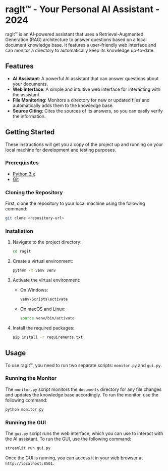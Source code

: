 # ragIt™ - Your Personal AI Assistant - 2024

ragIt™ is an AI-powered assistant that uses a Retrieval-Augmented Generation (RAG) architecture to answer questions based on a local document knowledge base. It features a user-friendly web interface and can monitor a directory to automatically keep its knowledge up-to-date.

## Features

-   **AI Assistant**: A powerful AI assistant that can answer questions about your documents.
-   **Web Interface**: A simple and intuitive web interface for interacting with the assistant.
-   **File Monitoring**: Monitors a directory for new or updated files and automatically adds them to the knowledge base.
-   **Source Citing**: Cites the sources of its answers, so you can easily verify the information.

## Getting Started

These instructions will get you a copy of the project up and running on your local machine for development and testing purposes.

### Prerequisites

-   [Python 3.x](https://www.python.org/downloads/)
-   [Git](https://git-scm.com/downloads)

### Cloning the Repository

First, clone the repository to your local machine using the following command:

```bash
git clone <repository-url>
```

### Installation

1.  Navigate to the project directory:

    ```bash
    cd ragit
    ```

2.  Create a virtual environment:

    ```bash
    python -m venv venv
    ```

3.  Activate the virtual environment:

    -   On Windows:

        ```bash
        venv\Scripts\activate
        ```

    -   On macOS and Linux:
        ```bash
        source venv/bin/activate
        ```

4.  Install the required packages:

    ```bash
    pip install -r requirements.txt
    ```

## Usage

To use ragIt™, you need to run two separate scripts: `monitor.py` and `gui.py`.

### Running the Monitor

The `monitor.py` script monitors the `documents` directory for any file changes and updates the knowledge base accordingly. To run the monitor, use the following command:

```bash
python monitor.py
```

### Running the GUI

The `gui.py` script runs the web interface, which you can use to interact with the AI assistant. To run the GUI, use the following command:

```bash
streamlit run gui.py
```

Once the GUI is running, you can access it in your web browser at `http://localhost:8501`.
